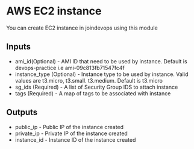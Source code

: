 # AWS EC2 instance
You can create EC2 instance in joindevops using this module

## Inputs
* ami_id(Optional) - AMI ID that need to be used by instance. Default is devops-practice i.e ami-09c813fb71547fc4f
* instance_type (Optional) - Instance type to be used by instance. Valid values are t3.micro, t3.small. t3.medium. Default is t3.micro
* sg_ids (Required) - A list of Security Group IDS to attach instance
* tags (Required) - A map of tags to be associated with instance

## Outputs
* public_ip - Public IP of the instance created
* private_ip - Private IP of the instance created
* instance_id - Instance ID of the instance created
